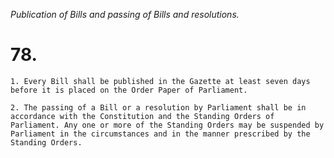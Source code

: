 *Publication of Bills and passing of Bills and resolutions.*

# 78.

    1. Every Bill shall be published in the Gazette at least seven days before it is placed on the Order Paper of Parliament.

    2. The passing of a Bill or a resolution by Parliament shall be in accordance with the Constitution and the Standing Orders of Parliament. Any one or more of the Standing Orders may be suspended by Parliament in the circumstan­ces and in the manner prescribed by the Standing Orders.